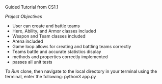 Guided Tutorial
from CS1.1

_Project Objectives_
- User can create and battle teams
- Hero, Ability, and Armor classes included
- Weapon and Team classes included
- Arena included
- Game loop allows for creating and battling teams correctly
- Teams battle and accurate statistics display
- methods and properties correctly implemented
- passes all unit tests

_To Run_
clone, then navigate to the local directory in your terminal
using the terminal, enter the following:
python3 app.py
